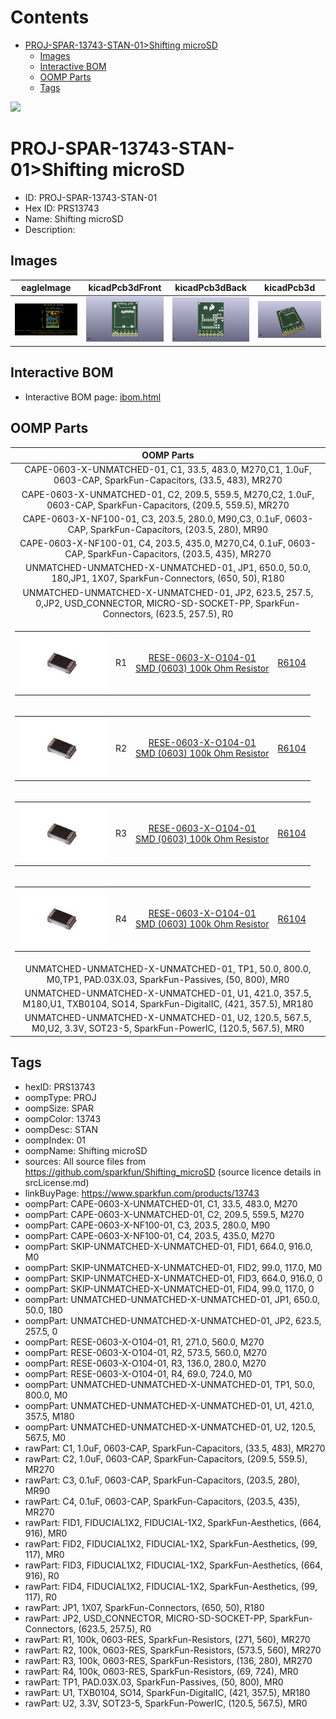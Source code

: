 



Contents
========

* [PROJ-SPAR-13743-STAN-01>Shifting microSD](#proj-spar-13743-stan-01shifting-microsd)
	* [Images](#images)
	* [Interactive BOM](#interactive-bom)
	* [OOMP Parts](#oomp-parts)
	* [Tags](#tags)
  
![][im]
# PROJ-SPAR-13743-STAN-01>Shifting microSD

- ID: PROJ-SPAR-13743-STAN-01
- Hex ID: PRS13743
- Name: Shifting microSD
- Description: 

## Images
  
  

|eagleImage|kicadPcb3dFront|kicadPcb3dBack|kicadPcb3d|
| :---: | :---: | :---: | :---: |
|[![eagleImage](eagleImage_140.png)](eagleImage_600.png)|[![kicadPcb3dFront](kicadPcb3dFront_140.png)](kicadPcb3dFront_600.png)|[![kicadPcb3dBack](kicadPcb3dBack_140.png)](kicadPcb3dBack_600.png)|[![kicadPcb3d](kicadPcb3d_140.png)](kicadPcb3d_600.png)|

## Interactive BOM

- Interactive BOM page: [ibom.html](kicad/bom/ibom.html)

## OOMP Parts
  

|OOMP Parts|
| :---: |
|CAPE-0603-X-UNMATCHED-01, C1, 33.5, 483.0, M270,C1, 1.0uF, 0603-CAP, SparkFun-Capacitors, (33.5, 483), MR270|
|CAPE-0603-X-UNMATCHED-01, C2, 209.5, 559.5, M270,C2, 1.0uF, 0603-CAP, SparkFun-Capacitors, (209.5, 559.5), MR270|
|CAPE-0603-X-NF100-01, C3, 203.5, 280.0, M90,C3, 0.1uF, 0603-CAP, SparkFun-Capacitors, (203.5, 280), MR90|
|CAPE-0603-X-NF100-01, C4, 203.5, 435.0, M270,C4, 0.1uF, 0603-CAP, SparkFun-Capacitors, (203.5, 435), MR270|
|UNMATCHED-UNMATCHED-X-UNMATCHED-01, JP1, 650.0, 50.0, 180,JP1, 1X07, SparkFun-Connectors, (650, 50), R180|
|UNMATCHED-UNMATCHED-X-UNMATCHED-01, JP2, 623.5, 257.5, 0,JP2, USD_CONNECTOR, MICRO-SD-SOCKET-PP, SparkFun-Connectors, (623.5, 257.5), R0|
|<table><tr><td>![RESE-0603-X-O104-01](https://raw.githubusercontent.com/oomlout/oomlout_OOMP_parts/main/RESE-0603-X-O104-01/image_140.jpg)</td><td> R1</td><td>[RESE-0603-X-O104-01<br>SMD (0603) 100k Ohm Resistor](https://github.com/oomlout/oomlout_OOMP_parts/tree/main/RESE-0603-X-O104-01/)</td><td>[R6104](https://github.com/oomlout/oomlout_OOMP_parts/tree/main/RESE-0603-X-O104-01/)</td></tr></table>|
|<table><tr><td>![RESE-0603-X-O104-01](https://raw.githubusercontent.com/oomlout/oomlout_OOMP_parts/main/RESE-0603-X-O104-01/image_140.jpg)</td><td> R2</td><td>[RESE-0603-X-O104-01<br>SMD (0603) 100k Ohm Resistor](https://github.com/oomlout/oomlout_OOMP_parts/tree/main/RESE-0603-X-O104-01/)</td><td>[R6104](https://github.com/oomlout/oomlout_OOMP_parts/tree/main/RESE-0603-X-O104-01/)</td></tr></table>|
|<table><tr><td>![RESE-0603-X-O104-01](https://raw.githubusercontent.com/oomlout/oomlout_OOMP_parts/main/RESE-0603-X-O104-01/image_140.jpg)</td><td> R3</td><td>[RESE-0603-X-O104-01<br>SMD (0603) 100k Ohm Resistor](https://github.com/oomlout/oomlout_OOMP_parts/tree/main/RESE-0603-X-O104-01/)</td><td>[R6104](https://github.com/oomlout/oomlout_OOMP_parts/tree/main/RESE-0603-X-O104-01/)</td></tr></table>|
|<table><tr><td>![RESE-0603-X-O104-01](https://raw.githubusercontent.com/oomlout/oomlout_OOMP_parts/main/RESE-0603-X-O104-01/image_140.jpg)</td><td> R4</td><td>[RESE-0603-X-O104-01<br>SMD (0603) 100k Ohm Resistor](https://github.com/oomlout/oomlout_OOMP_parts/tree/main/RESE-0603-X-O104-01/)</td><td>[R6104](https://github.com/oomlout/oomlout_OOMP_parts/tree/main/RESE-0603-X-O104-01/)</td></tr></table>|
|UNMATCHED-UNMATCHED-X-UNMATCHED-01, TP1, 50.0, 800.0, M0,TP1, PAD.03X.03, SparkFun-Passives, (50, 800), MR0|
|UNMATCHED-UNMATCHED-X-UNMATCHED-01, U1, 421.0, 357.5, M180,U1, TXB0104, SO14, SparkFun-DigitalIC, (421, 357.5), MR180|
|UNMATCHED-UNMATCHED-X-UNMATCHED-01, U2, 120.5, 567.5, M0,U2, 3.3V, SOT23-5, SparkFun-PowerIC, (120.5, 567.5), MR0|

## Tags

- hexID: PRS13743
- oompType: PROJ
- oompSize: SPAR
- oompColor: 13743
- oompDesc: STAN
- oompIndex: 01
- oompName: Shifting microSD
- sources: All source files from https://github.com/sparkfun/Shifting_microSD (source licence details in srcLicense.md)
- linkBuyPage: https://www.sparkfun.com/products/13743
- oompPart: CAPE-0603-X-UNMATCHED-01, C1, 33.5, 483.0, M270
- oompPart: CAPE-0603-X-UNMATCHED-01, C2, 209.5, 559.5, M270
- oompPart: CAPE-0603-X-NF100-01, C3, 203.5, 280.0, M90
- oompPart: CAPE-0603-X-NF100-01, C4, 203.5, 435.0, M270
- oompPart: SKIP-UNMATCHED-X-UNMATCHED-01, FID1, 664.0, 916.0, M0
- oompPart: SKIP-UNMATCHED-X-UNMATCHED-01, FID2, 99.0, 117.0, M0
- oompPart: SKIP-UNMATCHED-X-UNMATCHED-01, FID3, 664.0, 916.0, 0
- oompPart: SKIP-UNMATCHED-X-UNMATCHED-01, FID4, 99.0, 117.0, 0
- oompPart: UNMATCHED-UNMATCHED-X-UNMATCHED-01, JP1, 650.0, 50.0, 180
- oompPart: UNMATCHED-UNMATCHED-X-UNMATCHED-01, JP2, 623.5, 257.5, 0
- oompPart: RESE-0603-X-O104-01, R1, 271.0, 560.0, M270
- oompPart: RESE-0603-X-O104-01, R2, 573.5, 560.0, M270
- oompPart: RESE-0603-X-O104-01, R3, 136.0, 280.0, M270
- oompPart: RESE-0603-X-O104-01, R4, 69.0, 724.0, M0
- oompPart: UNMATCHED-UNMATCHED-X-UNMATCHED-01, TP1, 50.0, 800.0, M0
- oompPart: UNMATCHED-UNMATCHED-X-UNMATCHED-01, U1, 421.0, 357.5, M180
- oompPart: UNMATCHED-UNMATCHED-X-UNMATCHED-01, U2, 120.5, 567.5, M0
- rawPart: C1, 1.0uF, 0603-CAP, SparkFun-Capacitors, (33.5, 483), MR270
- rawPart: C2, 1.0uF, 0603-CAP, SparkFun-Capacitors, (209.5, 559.5), MR270
- rawPart: C3, 0.1uF, 0603-CAP, SparkFun-Capacitors, (203.5, 280), MR90
- rawPart: C4, 0.1uF, 0603-CAP, SparkFun-Capacitors, (203.5, 435), MR270
- rawPart: FID1, FIDUCIAL1X2, FIDUCIAL-1X2, SparkFun-Aesthetics, (664, 916), MR0
- rawPart: FID2, FIDUCIAL1X2, FIDUCIAL-1X2, SparkFun-Aesthetics, (99, 117), MR0
- rawPart: FID3, FIDUCIAL1X2, FIDUCIAL-1X2, SparkFun-Aesthetics, (664, 916), R0
- rawPart: FID4, FIDUCIAL1X2, FIDUCIAL-1X2, SparkFun-Aesthetics, (99, 117), R0
- rawPart: JP1, 1X07, SparkFun-Connectors, (650, 50), R180
- rawPart: JP2, USD_CONNECTOR, MICRO-SD-SOCKET-PP, SparkFun-Connectors, (623.5, 257.5), R0
- rawPart: R1, 100k, 0603-RES, SparkFun-Resistors, (271, 560), MR270
- rawPart: R2, 100k, 0603-RES, SparkFun-Resistors, (573.5, 560), MR270
- rawPart: R3, 100k, 0603-RES, SparkFun-Resistors, (136, 280), MR270
- rawPart: R4, 100k, 0603-RES, SparkFun-Resistors, (69, 724), MR0
- rawPart: TP1, PAD.03X.03, SparkFun-Passives, (50, 800), MR0
- rawPart: U1, TXB0104, SO14, SparkFun-DigitalIC, (421, 357.5), MR180
- rawPart: U2, 3.3V, SOT23-5, SparkFun-PowerIC, (120.5, 567.5), MR0



[im]: kicadPcb3d_450.png
